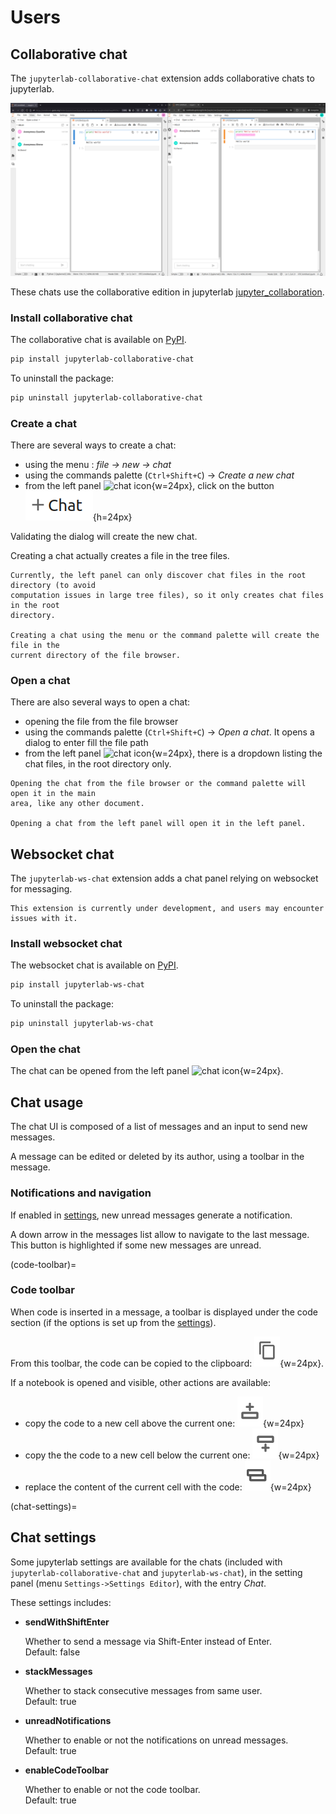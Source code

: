 # Users

## Collaborative chat

The `jupyterlab-collaborative-chat` extension adds collaborative chats to jupyterlab.

![collaborative chat](../_static/images/collaboarative-chat.png)

These chats use the collaborative edition in jupyterlab [jupyter_collaboration](https://jupyterlab-realtime-collaboration.readthedocs.io/en/latest/).

### Install collaborative chat

The collaborative chat is available on [PyPI](https://pypi.org/project/jupyterlab-collaborative-chat/).

```bash
pip install jupyterlab-collaborative-chat
```

To uninstall the package:

```bash
pip uninstall jupyterlab-collaborative-chat
```

### Create a chat

There are several ways to create a chat:

- using the menu : *file -> new -> chat*
- using the commands palette (`Ctrl+Shift+C`) -> *Create a new chat*
- from the left panel ![chat icon](../../../packages/jupyter-chat/style/icons/chat.svg){w=24px},
click on the button ![left panel new chat](../_static/images/left-panel-new-chat.png){h=24px}

Validating the dialog will create the new chat.

Creating a chat actually creates a file in the tree files.

```{warning}
Currently, the left panel can only discover chat files in the root directory (to avoid
computation issues in large tree files), so it only creates chat files in the root
directory.

Creating a chat using the menu or the command palette will create the file in the
current directory of the file browser.
```

### Open a chat

There are also several ways to open a chat:

- opening the file from the file browser
- using the commands palette (`Ctrl+Shift+C`) -> *Open a chat*. It opens a dialog to
enter fill the file path
- from the left panel ![chat icon](../../../packages/jupyter-chat/style/icons/chat.svg){w=24px},
there is a dropdown listing the chat files, in the root directory only.

```{note}
Opening the chat from the file browser or the command palette will open it in the main
area, like any other document.

Opening a chat from the left panel will open it in the left panel.
```

## Websocket chat

The `jupyterlab-ws-chat` extension adds a chat panel relying on websocket for messaging.

```{warning}
This extension is currently under development, and users may encounter issues with it.
```

### Install websocket chat

The websocket chat is available on [PyPI](https://pypi.org/project/jupyterlab-ws-chat/).

```bash
pip install jupyterlab-ws-chat
```

To uninstall the package:

```bash
pip uninstall jupyterlab-ws-chat
```

### Open the chat

The chat can be opened from the left panel ![chat icon](../../../packages/jupyter-chat/style/icons/chat.svg){w=24px}.

## Chat usage

The chat UI is composed of a list of messages and an input to send new messages.

A message can be edited or deleted by its author, using a toolbar in the message.

### Notifications and navigation

If enabled in [settings](#chat-settings), new unread messages generate a notification.

A down arrow in the messages list allow to navigate to the last message. This button is highlighted if some new messages are unread.

(code-toolbar)=

### Code toolbar

When code is inserted in a message, a toolbar is displayed under the code section (if
the options is set up from the [settings](#chat-settings)).

From this toolbar, the code can be copied to the clipboard: ![code toolbar copy](../_static/images/code-toolbar-copy.png){w=24px}.

If a notebook is opened and visible, other actions are available:

- copy the code to a new cell above the current one: ![code toolbar cell above](../_static/images/code-toolbar-above.png){w=24px}
- copy the the code to a new cell below the current one: ![code toolbar cell below](../_static/images/code-toolbar-below.png){w=24px}
- replace the content of the current cell with the code: ![code toolbar cell replace](../_static/images/code-toolbar-replace.png){w=24px}

(chat-settings)=

## Chat settings

Some jupyterlab settings are available for the chats (included with `jupyterlab-collaborative-chat` and `jupyterlab-ws-chat`), in the setting panel (menu `Settings->Settings Editor`), with the entry *Chat*.

These settings includes:

- **sendWithShiftEnter**

  Whether to send a message via Shift-Enter instead of Enter.\
  Default: false

- **stackMessages**

  Whether to stack consecutive messages from same user.\
  Default: true

- **unreadNotifications**

  Whether to enable or not the notifications on unread messages.\
  Default: true

- **enableCodeToolbar**

  Whether to enable or not the code toolbar.\
  Default: true
